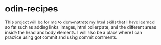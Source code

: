 # odin-recipes
This project will be for me to demonstrate my html skills that I have learned so far such as adding links, images, html boilerplate, and the different areas inside the head and body elements. I will also be a place where I can practice using got commit and using commit comments.